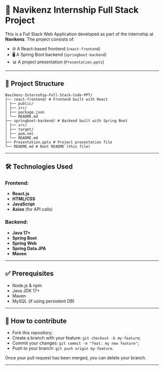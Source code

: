 # 🚀 Navikenz Internship Full Stack Project

This is a Full Stack Web Application developed as part of the internship at **Navikenz**. The project consists of:

- 🌐 A React-based frontend (`react-frontend`)
- 🖥️ A Spring Boot backend (`springboot-backend`)
- 📊 A project presentation (`Presentation.pptx`)

---

## 📁 Project Structure

```
Navikenz-Internship-Full-Stack-Code-PPT/
├── react-frontend/ # Frontend built with React
│ ├── public/
│ ├── src/
│ ├── package.json
│ └── README.md
├── springboot-backend/ # Backend built with Spring Boot
│ ├── src/
│ ├── target/
│ ├── pom.xml
│ └── README.md
├── Presentation.pptx # Project presentation file
└── README.md # Root README (this file)
```

---

## 🛠️ Technologies Used

### Frontend:
- **React.js**
- **HTML/CSS**
- **JavaScript**
- **Axios** (for API calls)

### Backend:
- **Java 17+**
- **Spring Boot**
- **Spring Web**
- **Spring Data JPA**
- **Maven**

---

## ✅ Prerequisites

- Node.js & npm
- Java JDK 17+
- Maven
- MySQL (if using persistent DB)

---  
## 🤔 How to contribute

- Fork this repository;
- Create a branch with your feature: `git checkout -b my-feature`;
- Commit your changes: `git commit -m "feat: my new feature"`;
- Push to your branch: `git push origin my-feature`.

Once your pull request has been merged, you can delete your branch.

---
